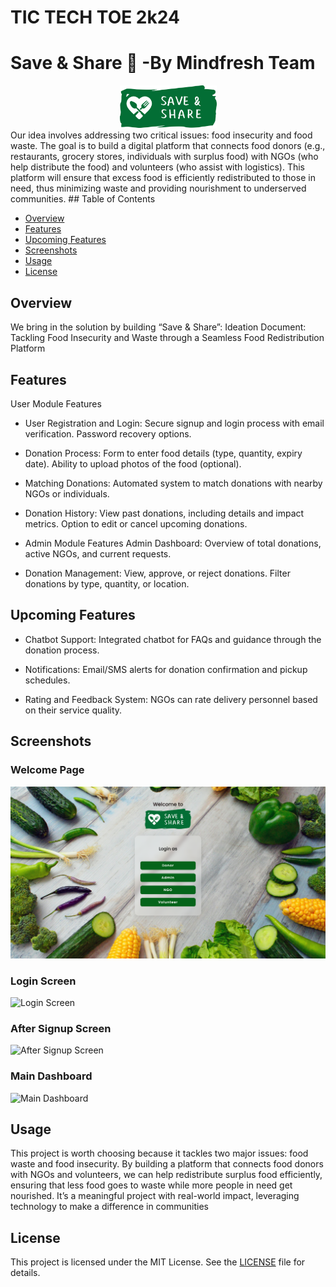 
# TIC TECH TOE 2k24
# Save & Share 🍱 -By Mindfresh Team

<center><img src= "Save & Share Logo.png" width="155"></center>
Our idea involves addressing two critical issues: food insecurity and food waste. The goal is to build a digital platform that connects food donors (e.g., restaurants, grocery stores, individuals with surplus food) with NGOs (who help distribute the food) and volunteers (who assist with logistics). This platform will ensure that excess food is efficiently  redistributed to those in need, thus minimizing waste and providing nourishment to underserved communities.
## Table of Contents

- [Overview](#overview)
- [Features](#features)
- [Upcoming Features](#upcoming-features)
- [Screenshots](#screenshots)
- [Usage](#usage)
- [License](#license)

## Overview

We bring in the solution by building “Save & Share”: Ideation Document: Tackling Food Insecurity and Waste through a Seamless Food 
 Redistribution Platform

## Features

User Module Features

- User Registration and Login:
Secure signup and login process with email verification.
Password recovery options.

- Donation Process:
Form to enter food details (type, quantity, expiry date).
Ability to upload photos of the food (optional).

- Matching Donations:
Automated system to match donations with nearby NGOs or individuals.

- Donation History:
View past donations, including details and impact metrics.
Option to edit or cancel upcoming donations.

- Admin Module Features
Admin Dashboard:
Overview of total donations, active NGOs, and current requests.

- Donation Management:
View, approve, or reject donations.
Filter donations by type, quantity, or location.

## Upcoming Features

- Chatbot Support:
Integrated chatbot for FAQs and guidance through the donation process.

- Notifications:
Email/SMS alerts for donation confirmation and pickup schedules.

- Rating and Feedback System:
NGOs can rate delivery personnel based on their service quality.

## Screenshots

### Welcome Page
![Welcome page](img_draft/1st.PNG)

### Login Screen
![Login Screen](img/img1.jpeg)

### After Signup Screen
![After Signup Screen](img/img3.jpeg)

### Main Dashboard
![Main Dashboard](img/img4.jpeg)


## Usage

This project is worth choosing because it tackles two major issues: food waste and 
food insecurity. By building a platform that connects food donors with NGOs and 
volunteers, we can help redistribute surplus food efficiently, ensuring that less food goes to 
waste while more people in need get nourished. It’s a meaningful project with real-world 
impact, leveraging technology to make a difference in communities


## License

This project is licensed under the MIT License. See the [LICENSE](LICENSE) file for details.
